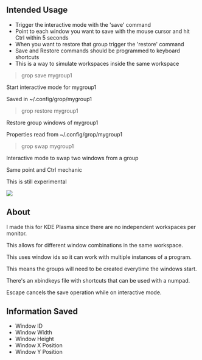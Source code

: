 ## Intended Usage

- Trigger the interactive mode with the 'save' command
- Point to each window you want to save with the mouse cursor and hit Ctrl within 5 seconds
- When you want to restore that group trigger the 'restore' command
- Save and Restore commands should be programmed to keyboard shortcuts
- This is a way to simulate workspaces inside the same workspace

>grop save mygroup1

Start interactive mode for mygroup1

Saved in ~/.config/grop/mygroup1

>grop restore mygroup1

Restore group windows of mygroup1

Properties read from ~/.config/grop/mygroup1

>grop swap mygroup1

Interactive mode to swap two windows from a group

Same point and Ctrl mechanic

This is still experimental

![](https://i.imgur.com/Ac6ee0t.gif)

## About

I made this for KDE Plasma since there are no independent workspaces per monitor.

This allows for different window combinations in the same workspace.

This uses window ids so it can work with multiple instances of a program.

This means the groups will need to be created everytime the windows start.

There's an xbindkeys file with shortcuts that can be used with a numpad.

Escape cancels the save operation while on interactive mode.

## Information Saved

 - Window ID
 - Window Width
 - Window Height
 - Window X Position
 - Window Y Position